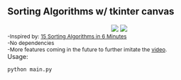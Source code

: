 <h2>Sorting Algorithms w/ tkinter canvas</h2>

<div align="center">
    <img src="https://i.imgur.com/JUnnXam.png">
    <img src="https://i.imgur.com/YHPmbYT.png">
</div>

<span style="font-size:12;">
    -Inspired by: <a href="https://www.youtube.com/watch?v=kPRA0W1kECg">15 Sorting Algorithms in 6 Minutes</a>
    <br>
    -No dependencies
    <br>
    -More features coming in the future to further imitate the <a href="https://www.youtube.com/watch?v=kPRA0W1kECg">video</a>.
</span>

<br>
Usage:

`python main.py`